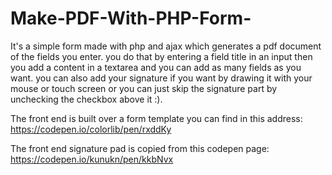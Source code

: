 # Make-PDF-With-PHP-Form-
It's a simple form made with php and ajax which generates a pdf document of the fields you enter. 
you do that by entering a field title in an input then you add a content in a textarea and you can add as many fields as you want. 
you can also add your signature if you want by drawing it with your mouse or touch screen or you can just skip the signature part 
by unchecking the checkbox above it :).

The front end is built over a form template you can find in this address: https://codepen.io/colorlib/pen/rxddKy

The front end signature pad is copied from this codepen page: https://codepen.io/kunukn/pen/kkbNvx
